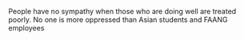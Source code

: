 People have no sympathy when those who are doing well are treated poorly. No one is more oppressed than Asian students and FAANG employees

